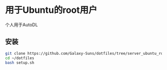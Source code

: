 # 用于Ubuntu的root用户

个人用于AutoDL

## 安装

```sh
git clone https://github.com/Galaxy-Suns/dotfiles/tree/server_ubuntu_root ~/dotfiles
cd ~/dotfiles
bash setup.sh
```
